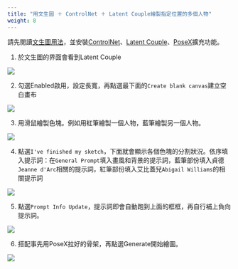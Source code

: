 ```yaml
---
title: "用文生圖 ＋ ControlNet ＋ Latent Couple繪製指定位置的多個人物"
weight: 8
---
```


請先閱讀[文生圖用法](/posts/stable-diffusion-webui-manuals/features/text-to-image/)，並安裝[ControlNet](/posts/stable-diffusion-webui-manuals/extensions/controlnet/)、[Latent Couple](/posts/stable-diffusion-webui-manuals/extensions/latent-couple/)、[PoseX](/posts/stable-diffusion-webui-manuals/extensions/posex/)擴充功能。

1. 於文生圖的界面會看到Latent Couple

![](/posts/stable-diffusion-webui-manuals/images/o0hDolt.webp)

2. 勾選Enabled啟用，設定長寬，再點選最下面的`Create blank canvas`建立空白畫布

![](/posts/stable-diffusion-webui-manuals/images/MxZcaDu.webp)

3. 用滑鼠繪製色塊。例如用紅筆繪製一個人物，藍筆繪製另一個人物。

![](/posts/stable-diffusion-webui-manuals/images/1AeIBQm.webp)

4. 點選`I've finished my sketch`，下面就會顯示各個色塊的分割狀況。依序填入提示詞：在`General Prompt`填入畫風和背景的提示詞，藍筆部份填入貞德`Jeanne d'Arc`相關的提示詞，紅筆部份填入艾比蓋兒`Abigail Williams`的相關提示詞

![](/posts/stable-diffusion-webui-manuals/images/7Mp06u7.webp)

5. 點選`Prompt Info Update`，提示詞即會自動跑到上面的框框，再自行補上負向提示詞。

![](/posts/stable-diffusion-webui-manuals/images/4w0YBc8.webp)

6. 搭配事先用PoseX拉好的骨架，再點選Generate開始繪圖。

![](/posts/stable-diffusion-webui-manuals/images/bm9qPcV.png)
